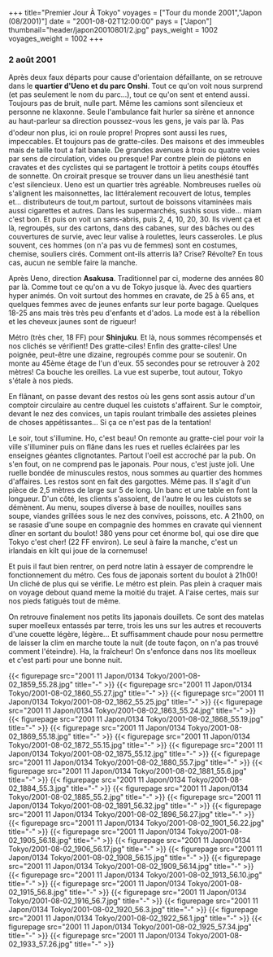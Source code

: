+++
title="Premier Jour À Tokyo"
voyages = ["Tour du monde 2001","Japon (08/2001)"]
date = "2001-08-02T12:00:00"
pays = ["Japon"]
thumbnail="header/japon20010801/2.jpg"
pays_weight = 1002
voyages_weight = 1002
+++
### 2 août 2001

Après deux faux départs pour cause d'orientaion défaillante, on se retrouve 
dans le <b>quartier d'Ueno et du parc Onshi</b>. Tout ce qu'on voit nous surprend 
(et pas seulement le nom du parc...), tout ce qu'on sent et entend aussi. Toujours 
pas de bruit, nulle part. Même les camions sont silencieux et personne ne klaxonne. 
Seule l'ambulance fait hurler sa sirène et annonce au haut-parleur sa direction 
poussez-vous les gens, je vais par là. Pas d'odeur non plus, ici on roule 
propre! Propres sont aussi les rues, impeccables. Et toujours pas de gratte-ciles. 
Des maisons et des immeubles mais de taille tout a fait banale. De grandes avenues 
à trois ou quatre voies par sens de circulation, vides ou presque! Par contre 
plein de piétons en cravates et des cyclistes qui se partagent le trottoir à 
petits coups étouffés de sonnette. On croirait presque se trouver dans un lieu 
anesthésié tant c'est silencieux. Ueno est un quartier très agréable. Nombreuses 
ruelles où s'alignent les maisonnettes, lac littéralement recouvert de lotus, 
temples et... distributeurs de tout,m partout, surtout de boissons vitaminées 
mais aussi cigarettes et autres. Dans les supermarchés, sushis sous vide... miam 
c'est bon. Et puis on voit un sans-abris, puis 2, 4, 10, 20, 30. Ils vivent 
ça et là, regroupés, sur des cartons, dans des cabanes, sur des bâches ou des 
couvertures de survie, avec leur valise à roulettes, leurs casseroles. Le plus 
souvent, ces hommes (on n'a pas vu de femmes) sont en costumes, chemise, souliers 
cirés. Comment ont-ils atterris là? Crise? Révolte? En tous cas, aucun ne semble 
faire la manche. 

Après Ueno, direction <b>Asakusa</b>. Traditionnel par ci, moderne des années 
80 par là. Comme tout ce qu'on a vu de Tokyo jusque là. Avec des quartiers hyper 
animés. On voit surtout des hommes en cravate, de 25 à 65 ans, et quelques femmes 
avec de jeunes enfants sur leur porte bagage. Quelques 18-25 ans mais très très 
peu d'enfants et d'ados. La mode est à la rébellion et les cheveux jaunes sont 
de rigueur! 

Métro (très cher, 18 FF) pour <b>Shinjuku</b>. Et là, nous sommes récompensés 
et nos clichés se vérifient! Des gratte-ciles! Enfin des gratte-ciles! Une poignée, 
peut-être une dizaine, regroupés comme pour se soutenir. On monte au 45ème étage 
de l'un d'eux. 55 secondes pour se retrouver à 202 mètres! Ca bouche les oreilles. 
La vue est superbe, tout autour, Tokyo s'étale à nos pieds. 

En flânant, on passe devant des restos où les gens sont assis autour d'un comptoir 
circulaire au centre duquel les cuistots s'affairent. Sur le comptoir, devant 
le nez des convices, un tapis roulant trimballe des assietes pleines de choses 
appétissantes... Si ça ce n'est pas de la tentation!

Le soir, tout s'illumine. Ho, c'est beau! On remonte au gratte-ciel pour voir 
la ville s'illuminer puis on flâne dans les rues et ruelles éclairées par les 
enseignes géantes clignotantes. Partout l'oeil est accroché par la pub. On s'en 
fout, on ne comprend pas le japonais. Pour nous, c'est juste joli. Une ruelle 
bondée de minuscules restos, nous sommes au quartier des hommes d'affaires. 
Les restos sont en fait des gargottes. Même pas. Il s'agit d'un pièce de 2,5 
mètres de large sur 5 de long. Un banc et une table en font la longueur. D'un 
côté, les clients s'assoient, de l'autre le ou les cuistots se démènent. Au 
menu, soupes diverse à base de nouilles, nouilles sans soupe, viandes grillées 
sous le nez des convives, poissons, etc. A 21h00, on se rasasie d'une soupe 
en compagnie des hommes en cravate qui viennent dîner en sortant du boulot! 
380 yens pour cet énorme bol, qui ose dire que Tokyo c'est cher! (22 FF environ). 
Le seul à faire la manche, c'est un irlandais en kilt qui joue de la cornemuse!

Et puis il faut bien rentrer, on perd notre latin à essayer de comprendre le 
fonctionnement du métro. Ces fous de japonais sortent du boulot à 21h00! Un 
cliché de plus qui se vérifie. Le métro est plein. Pas plein à craquer mais 
on voyage debout quand meme la moitié du trajet. A l'aise certes, mais sur nos 
pieds fatigués tout de même.

On retrouve finalement nos petits lits japonais douillets. Ce sont des matelas 
super moelleux entassés par terre, trois les uns sur les autres et recouverts 
d'une couette légère, légère... Et suffisamment chaude pour nosu permettre de 
laisser la clim en marche toute la nuit (de toute façon, on n'a pas trouvé comment 
l'éteindre). Ha, la fraîcheur! On s'enfonce dans nos lits moelleux et c'est 
parti pour une bonne nuit.


<div id="TOTO">{{< figurepage src="2001 11 Japon/0134 Tokyo/2001-08-02_1859_55.28.jpg" title="-"  >}}
{{< figurepage src="2001 11 Japon/0134 Tokyo/2001-08-02_1860_55.27.jpg" title="-"  >}}
{{< figurepage src="2001 11 Japon/0134 Tokyo/2001-08-02_1862_55.25.jpg" title="-"  >}}
{{< figurepage src="2001 11 Japon/0134 Tokyo/2001-08-02_1863_55.24.jpg" title="-"  >}}
{{< figurepage src="2001 11 Japon/0134 Tokyo/2001-08-02_1868_55.19.jpg" title="-"  >}}
{{< figurepage src="2001 11 Japon/0134 Tokyo/2001-08-02_1869_55.18.jpg" title="-"  >}}
{{< figurepage src="2001 11 Japon/0134 Tokyo/2001-08-02_1872_55.15.jpg" title="-"  >}}
{{< figurepage src="2001 11 Japon/0134 Tokyo/2001-08-02_1875_55.12.jpg" title="-"  >}}
{{< figurepage src="2001 11 Japon/0134 Tokyo/2001-08-02_1880_55.7.jpg" title="-"  >}}
{{< figurepage src="2001 11 Japon/0134 Tokyo/2001-08-02_1881_55.6.jpg" title="-"  >}}
{{< figurepage src="2001 11 Japon/0134 Tokyo/2001-08-02_1884_55.3.jpg" title="-"  >}}
{{< figurepage src="2001 11 Japon/0134 Tokyo/2001-08-02_1885_55.2.jpg" title="-"  >}}
{{< figurepage src="2001 11 Japon/0134 Tokyo/2001-08-02_1891_56.32.jpg" title="-"  >}}
{{< figurepage src="2001 11 Japon/0134 Tokyo/2001-08-02_1896_56.27.jpg" title="-"  >}}
{{< figurepage src="2001 11 Japon/0134 Tokyo/2001-08-02_1901_56.22.jpg" title="-"  >}}
{{< figurepage src="2001 11 Japon/0134 Tokyo/2001-08-02_1905_56.18.jpg" title="-"  >}}
{{< figurepage src="2001 11 Japon/0134 Tokyo/2001-08-02_1906_56.17.jpg" title="-"  >}}
{{< figurepage src="2001 11 Japon/0134 Tokyo/2001-08-02_1908_56.15.jpg" title="-"  >}}
{{< figurepage src="2001 11 Japon/0134 Tokyo/2001-08-02_1909_56.14.jpg" title="-"  >}}
{{< figurepage src="2001 11 Japon/0134 Tokyo/2001-08-02_1913_56.10.jpg" title="-"  >}}
{{< figurepage src="2001 11 Japon/0134 Tokyo/2001-08-02_1915_56.8.jpg" title="-"  >}}
{{< figurepage src="2001 11 Japon/0134 Tokyo/2001-08-02_1916_56.7.jpg" title="-"  >}}
{{< figurepage src="2001 11 Japon/0134 Tokyo/2001-08-02_1920_56.3.jpg" title="-"  >}}
{{< figurepage src="2001 11 Japon/0134 Tokyo/2001-08-02_1922_56.1.jpg" title="-"  >}}
{{< figurepage src="2001 11 Japon/0134 Tokyo/2001-08-02_1925_57.34.jpg" title="-"  >}}
{{< figurepage src="2001 11 Japon/0134 Tokyo/2001-08-02_1933_57.26.jpg" title="-"  >}}
</DIV>

